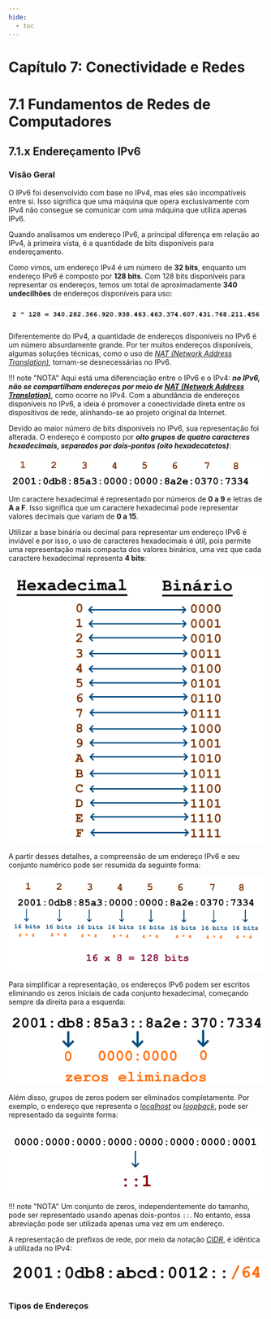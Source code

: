 ```yaml
---
hide:
  - toc
---
```


# Capítulo 7: Conectividade e Redes

# 7.1 Fundamentos de Redes de Computadores

## 7.1.x Endereçamento IPv6

### **Visão Geral**

O IPv6 foi desenvolvido com base no IPv4, mas eles são incompatíveis entre si. Isso significa que uma máquina que opera exclusivamente com IPv4 não consegue se comunicar com uma máquina que utiliza apenas IPv6.

Quando analisamos um endereço IPv6, a principal diferença em relação ao IPv4, à primeira vista, é a quantidade de bits disponíveis para endereçamento. 

Como vimos, um endereço IPv4 é um número de **32 bits**, enquanto um endereço IPv6 é composto por **128 bits**. Com 128 bits disponíveis para representar os endereços, temos um total de aproximadamente **340 undecilhões** de endereços disponíveis para uso:

![alt_text](./img/endereco-ipv6-1.png "Endereço IPv6 #1")

Diferentemente do IPv4, a quantidade de endereços disponíveis no IPv6 é um número absurdamente grande. Por ter muitos endereços disponíveis, algumas soluções técnicas, como o uso de _[NAT (Network Address Translation)](https://pt.wikipedia.org/wiki/Network_address_translation)_, tornam-se desnecessárias no IPv6.

!!! note "NOTA"
    Aqui está uma diferenciação entre o IPv6 e o IPv4: **_no IPv6, não se compartilham endereços por meio de [NAT (Network Address Translation)](https://pt.wikipedia.org/wiki/Network_address_translation)_**, como ocorre no IPv4. Com a abundância de endereços disponíveis no IPv6, a ideia é promover a conectividade direta entre os dispositivos de rede, alinhando-se ao projeto original da Internet.

Devido ao maior número de bits disponíveis no IPv6, sua representação foi alterada. O endereço é composto por **_oito grupos de quatro caracteres hexadecimais, separados por dois-pontos (oito hexadecatetos)_**:

![alt_text](./img/endereco-ipv6-2.png "Endereço IPv6 #2")

Um caractere hexadecimal é representado por números de **0 a 9** e letras de **A a F**. Isso significa que um caractere hexadecimal pode representar valores decimais que variam de **0 a 15**. 

Utilizar a base binária ou decimal para representar um endereço IPv6 é inviável e por isso, o uso de caracteres hexadecimais é útil, pois permite uma representação mais compacta dos valores binários, uma vez que cada caractere hexadecimal representa **4 bits**:

![alt_text](./img/hexadecimal-binario-1.png "Hexadecimal e Binário")

A partir desses detalhes, a compreensão de um endereço IPv6 e seu conjunto numérico pode ser resumida da seguinte forma:

![alt_text](./img/endereco-ipv6-3.png "Endereço IPv6 #3")

Para simplificar a representação, os endereços IPv6 podem ser escritos eliminando os zeros iniciais de cada conjunto hexadecimal, começando sempre da direita para a esquerda:

![alt_text](./img/endereco-ipv6-4.png "Endereço IPv6 #4")

Além disso, grupos de zeros podem ser eliminados completamente. Por exemplo, o endereço que representa o _[localhost](https://pt.wikipedia.org/wiki/Localhost)_ ou _[loopback](https://pt.wikipedia.org/wiki/Localhost)_, pode ser representado da seguinte forma:

![alt_text](./img/endereco-ipv6-5.png "Endereço IPv6 #5")

!!! note "NOTA"
    Um conjunto de zeros, independentemente do tamanho, pode ser representado usando apenas dois-pontos `::`. No entanto, essa abreviação pode ser utilizada apenas uma vez em um endereço.

A representação de prefixos de rede, por meio da notação _[CIDR](https://pt.wikipedia.org/wiki/Roteamento_Interdom%C3%ADnio_Sem_Classes)_, é idêntica à utilizada no IPv4:

![alt_text](./img/endereco-ipv6-6.png "Endereço IPv6 #6")

### **Tipos de Endereços**
